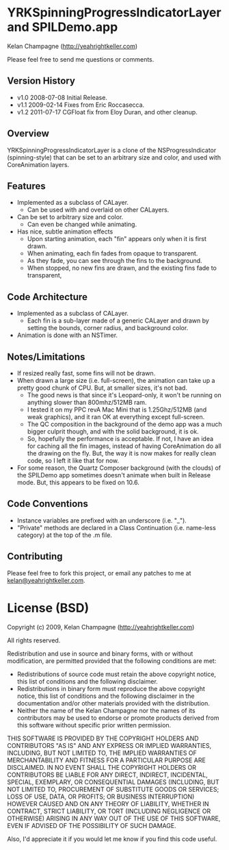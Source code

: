 # YRKSpinningProgressIndicatorLayer and SPILDemo.app

Kelan Champagne (http://yeahrightkeller.com)

Please feel free to send me questions or comments.


## Version History

* v1.0  2008-07-08  Initial Release.
* v1.1  2009-02-14  Fixes from Eric Roccasecca.
* v1.2  2011-07-17  CGFloat fix from Eloy Duran, and other cleanup.


## Overview

YRKSpinningProgressIndicatorLayer is a clone of the NSProgressIndicator
(spinning-style) that can be set to an arbitrary size and color, and used with
CoreAnimation layers.


## Features

* Implemented as a subclass of CALayer.
    * Can be used with and overlaid on other CALayers.
* Can be set to arbitrary size and color.
    * Can even be changed while animating.
* Has nice, subtle animation effects
    * Upon starting animation, each "fin" appears only when it is first drawn.
    * When animating, each fin fades from opaque to transparent.
    * As they fade, you can see through the fins to the background.
    * When stopped, no new fins are drawn, and the existing fins fade to transparent,


## Code Architecture

* Implemented as a subclass of CALayer.
    * Each fin is a sub-layer made of a generic CALayer and drawn by setting the
      bounds, corner radius, and background color.
* Animation is done with an NSTimer.


## Notes/Limitations

* If resized really fast, some fins will not be drawn.
* When drawn a large size (i.e. full-screen), the animation can take up
  a pretty good chunk of CPU. But, at smaller sizes, it's not bad.
    * The good news is that since it's Leopard-only, it won't be running
      on anything slower than 800mhz/512MB ram.
    * I tested it on my PPC revA Mac Mini that is 1.25Ghz/512MB (and
      weak graphics), and it ran OK at everything except full-screen.
    * The QC composition in the background of the demo app was a much
      bigger culprit though, and with the solid background, it is ok.
    * So, hopefully the performance is acceptable. If not, I have an
      idea for caching all the fin images, instead of having
      CoreAnimation do all the drawing on the fly. But, the way it is
      now makes for really clean code, so I left it like that for now.
* For some reason, the Quartz Composer background (with the clouds)
  of the SPILDemo app sometimes doesn't animate when built in Release mode.
  But, this appears to be fixed on 10.6.


## Code Conventions

* Instance variables are prefixed with an underscore (i.e. "_").
* "Private" methods are declared in a Class Continuation (i.e. name-less
  category) at the top of the .m file.


## Contributing

Please feel free to fork this project, or email any patches to me at
kelan@yeahrightkeller.com.


# License (BSD)

Copyright (c) 2009, Kelan Champagne (http://yeahrightkeller.com)

All rights reserved.

Redistribution and use in source and binary forms, with or without
modification, are permitted provided that the following conditions are met:

* Redistributions of source code must retain the above copyright
  notice, this list of conditions and the following disclaimer.
* Redistributions in binary form must reproduce the above copyright
  notice, this list of conditions and the following disclaimer in the
  documentation and/or other materials provided with the distribution.
* Neither the name of the Kelan Champagne nor the
  names of its contributors may be used to endorse or promote products
  derived from this software without specific prior written permission.

THIS SOFTWARE IS PROVIDED BY THE COPYRIGHT HOLDERS AND CONTRIBUTORS "AS IS"
AND ANY EXPRESS OR IMPLIED WARRANTIES, INCLUDING, BUT NOT LIMITED TO, THE
IMPLIED WARRANTIES OF MERCHANTABILITY AND FITNESS FOR A PARTICULAR PURPOSE
ARE DISCLAIMED. IN NO EVENT SHALL THE COPYRIGHT HOLDERS OR CONTRIBUTORS BE
LIABLE FOR ANY DIRECT, INDIRECT, INCIDENTAL, SPECIAL, EXEMPLARY, OR
CONSEQUENTIAL DAMAGES (INCLUDING, BUT NOT LIMITED TO, PROCUREMENT OF
SUBSTITUTE GOODS OR SERVICES; LOSS OF USE, DATA, OR PROFITS; OR BUSINESS
INTERRUPTION) HOWEVER CAUSED AND ON ANY THEORY OF LIABILITY, WHETHER IN
CONTRACT, STRICT LIABILITY, OR TORT (INCLUDING NEGLIGENCE OR OTHERWISE)
ARISING IN ANY WAY OUT OF THE USE OF THIS SOFTWARE, EVEN IF ADVISED OF THE
POSSIBILITY OF SUCH DAMAGE.


Also, I'd appreciate it if you would let me know if you find this code useful.

